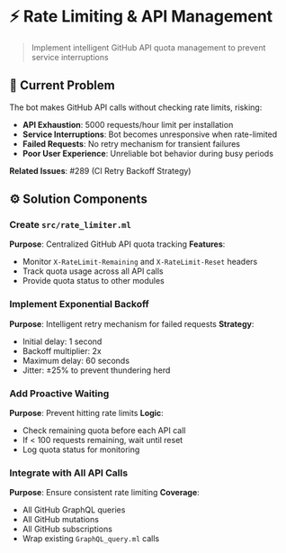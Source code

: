# :zap: Rate Limiting & API Management

> Implement intelligent GitHub API quota management to prevent service interruptions

## :traffic_light: Current Problem

The bot makes GitHub API calls without checking rate limits, risking:
- **API Exhaustion**: 5000 requests/hour limit per installation
- **Service Interruptions**: Bot becomes unresponsive when rate-limited
- **Failed Requests**: No retry mechanism for transient failures
- **Poor User Experience**: Unreliable bot behavior during busy periods

**Related Issues**: #289 (CI Retry Backoff Strategy)

## :gear: Solution Components

### Create `src/rate_limiter.ml`
**Purpose**: Centralized GitHub API quota tracking
**Features**:
- Monitor `X-RateLimit-Remaining` and `X-RateLimit-Reset` headers
- Track quota usage across all API calls
- Provide quota status to other modules

### Implement Exponential Backoff
**Purpose**: Intelligent retry mechanism for failed requests
**Strategy**:
- Initial delay: 1 second
- Backoff multiplier: 2x
- Maximum delay: 60 seconds
- Jitter: ±25% to prevent thundering herd

### Add Proactive Waiting
**Purpose**: Prevent hitting rate limits
**Logic**:
- Check remaining quota before each API call
- If < 100 requests remaining, wait until reset
- Log quota status for monitoring

### Integrate with All API Calls
**Purpose**: Ensure consistent rate limiting
**Coverage**:
- All GitHub GraphQL queries
- All GitHub mutations
- All GitHub subscriptions
- Wrap existing `GraphQL_query.ml` calls
